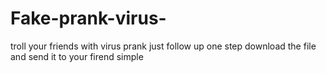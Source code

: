 # Fake-prank-virus-
troll your friends with virus prank just follow up one step
download the file and send it to your firend simple 
